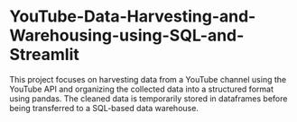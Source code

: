 # YouTube-Data-Harvesting-and-Warehousing-using-SQL-and-Streamlit
This project focuses on harvesting data from a YouTube channel using the YouTube API and organizing the collected data into a structured format using pandas. The cleaned data is temporarily stored in dataframes before being transferred to a SQL-based data warehouse.
